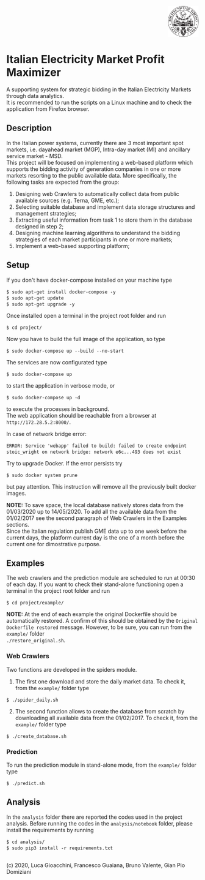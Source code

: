 <p align="right">
<img src="fig/polito.png" alt="Logo" width="80" height="80">
</p>


# Italian Electricity Market Profit Maximizer
A supporting system for strategic bidding in the Italian Electricity Markets through data analytics.  
It is recommended to run the scripts on a Linux machine and to check the application from Firefox browser.

## Description
In the Italian power systems, currently there are 3 most important spot markets, i.e. dayahead market (MGP), Intra-day market (MI) and ancillary service market - MSD.  
This project will be focused on implementing a web-based platform which supports the bidding activity of generation companies in one or more markets resorting to the public available data. 
More specifically, the following tasks are expected from the group:  
1. Designing web Crawlers to automatically collect data from public available sources (e.g. Terna, GME, etc.);  
2. Selecting suitable database and implement data storage structures and management strategies;  
3. Extracting useful information from task 1 to store them in the database designed in step 2;  
4. Designing machine learning algorithms to understand the bidding strategies of each market participants in one or more markets;  
5. Implement a web-based supporting platform;

## Setup
If you don't have docker-compose installed on your machine type  
```
$ sudo apt-get install docker-compose -y
$ sudo apt-get update
$ sudo apt-get upgrade -y
```  
Once installed open a terminal in the project root folder and run  
```
$ cd project/
```  
Now you have to build the full image of the application, so type  
```
$ sudo docker-compose up --build --no-start
```  
The services are now configurated type  
```  
$ sudo docker-compose up 
```  
to start the application in verbose mode, or  
```  
$ sudo docker-compose up -d
```  
to execute the processes in background.  
The web application should be reachable from a browser at ```http://172.28.5.2:8000/```.  

In case of network bridge error:
``` 
ERROR: Service 'webapp' failed to build: failed to create endpoint stoic_wright on network bridge: network e6c...493 does not exist
``` 
Try to upgrade Docker. If the error persists try
``` 
$ sudo docker system prune
``` 
but pay attention. This instruction will remove all the previously built docker images.

**NOTE:** To save space, the local database natively stores data from the 01/03/2020 up to 14/05/2020. To add all the available data from the 01/02/2017 see the second paragraph of Web Crawlers in the Examples sections.  
Since the Italian regulation publish GME data up to one week before the current days, the platform current day is the one of a month before the current one for dimostrative purpose.

## Examples
The web crawlers and the prediction module are scheduled to run at 00:30 of each day. If you want to check their stand-alone functioning open a terminal in the project root folder and run  
```
$ cd project/example/
```   
**NOTE:** At the end of each example the original Dockerfile should be automatically restored. A confirm of this should be obtained by the ```Original Dockerfile restored``` message. However, to be sure, you can run from the ```example/``` folder  
```./restore_original.sh```.

### Web Crawlers
Two functions are developed in the spiders module.  
1. The first one download and store the daily market data. To check it, from the ```example/``` folder type

```
$ ./spider_daily.sh
```

2. The second function allows to create the database from scratch by downloading all available data from the 01/02/2017. To check it, from the ```example/``` folder type  

```
$ ./create_database.sh
```

### Prediction
To run the prediction module in stand-alone mode, from the ```example/``` folder type  

```
$ ./predict.sh
```

## Analysis
In the ```analysis``` folder there are reported the codes used in the project analysis.
Before running the codes in the ```analysis/notebook``` folder, please install
the requirements by running
```
$ cd analysis/
$ sudo pip3 install -r requirements.txt
```

## 
(c) 2020, Luca Gioacchini, Francesco Guaiana, Bruno Valente, Gian Pio Domiziani
